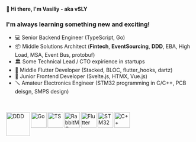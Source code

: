 #### 👋 Hi there, I'm Vasiliy - aka vSLY

### I'm always learning something new and exciting!

- 💻 Senior Backend Engineer (TypeScript, Go)
- 📦 Middle Solutions Architect (**Fintech**, **EventSourcing**, **DDD**, EBA, High Load, MSA, Event Bus, protobuf)
- 🏛️ Some Technical Lead / CTO expirience in startups
- 📱 Middle Flutter Developer (Stacked, BLOC, flutter_hooks, dartz)
- 🌠 Junior Frontend Developer (Svelte.js, HTMX, Vue.js)
- 🪛 Amateur Electronics Engineer (STM32 programming in C/C++, PCB deisgn, SMPS design)

<br />


<br />
<img align="left" alt="DDD" width="64px" src="https://domaindrivendesign.org/wp-content/uploads/2021/06/pngkey.com-asus-logo-png-1183990-289x350.png" />
<img align="left" alt="Go" width="42px" src="https://cdn.worldvectorlogo.com/logos/go-logo-1.svg" />
<img align="left" alt="TS" width="42px" src="https://upload.wikimedia.org/wikipedia/commons/4/4c/Typescript_logo_2020.svg" />
<img align="left" alt="RabbitMQ" width="42px" src="https://cdn.worldvectorlogo.com/logos/rabbitmq.svg" />
<img align="left" alt="Flutter" width="42px" src="https://plugins.jetbrains.com/files/9212/159235/icon/pluginIcon.svg" />
<img align="left" alt="STM32" width="42px" src="https://wiki.st.com/stm32mpu/nsfr_img_auth.php/2/2f/STM32_logo.png" />
<img align="left" alt="C++" width="42px" src="https://raw.githubusercontent.com/isocpp/logos/master/cpp_logo.png" />


<br />
